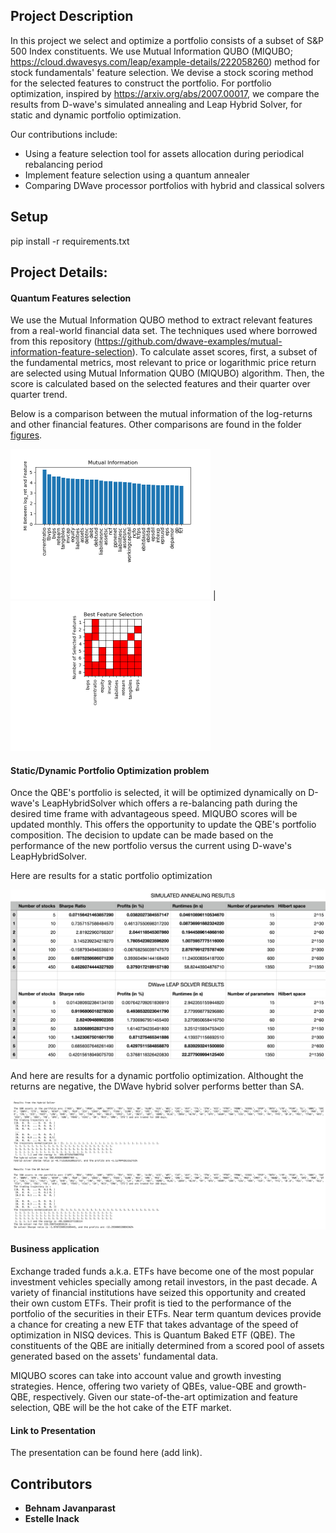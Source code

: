 ## Project Description 
In this project we select and optimize a portfolio consists of a subset of S&P 500 Index constituents. We use Mutual Information QUBO (MIQUBO; https://cloud.dwavesys.com/leap/example-details/222058260) method for stock fundamentals' feature selection. We devise a stock scoring method for the selected features to construct the portfolio. For portfolio optimization, inspired by https://arxiv.org/abs/2007.00017, we compare the results from D-wave's simulated annealing and Leap Hybrid Solver, for static and dynamic portfolio optimization.

Our contributions include:  

- Using a feature selection tool for assets allocation during periodical rebalancing period
- Implement feature selection using a quantum annealer
- Comparing DWave processor portfolios with hybrid and classical solvers



## Setup
pip install -r requirements.txt




## Project Details: 

#### Quantum Features selection

We use the Mutual Information QUBO method to extract relevant features from a real-world financial data set. The techniques used where borrowed from this repository (https://github.com/dwave-examples/mutual-information-feature-selection). To calculate asset scores, first, a subset of the fundamental metrics, most relevant to price or logarithmic price return are selected using Mutual Information QUBO (MIQUBO) algorithm. Then, the score is calculated based on the selected features and their quarter over quarter trend.

Below is a comparison between the mutual information of the log-returns and other financial features. Other comparisons are found in the folder [figures](./figures/).

<img src="./figures/plots_MI_log_ret.png" alt="image info" style="zoom:50%;" /> | <img src="./figures/plots_slecetedFeatures_log_ret.png" alt="image info" style="zoom: 50%;" />


#### Static/Dynamic Portfolio Optimization problem

Once the QBE's portfolio is selected, it will be optimized dynamically on D-wave's LeapHybridSolver which offers a re-balancing path during the desired time frame with advantageous speed. MIQUBO scores will be updated monthly. This offers the opportunity to update the QBE's portfolio composition. The decision to update can be made based on the performance of the new portfolio versus the current using D-wave's LeapHybridSolver.

Here are results for a static portfolio optimization

<img src="./figures/portfolio_static_resutls.png" alt="image info" style="zoom: 150%;" /> 



And here are results for a dynamic portfolio optimization. Althought the returns are negative, the DWave hybrid solver performs better than SA.

<img src="./figures/portfolio_dynamic_resutls.png" alt="image info" style="zoom: 150%;" /> 





#### Business application

Exchange traded funds a.k.a. ETFs have become one of the most popular investment vehicles specially among retail investors, in the past decade.
A variety of financial institutions have seized this opportunity and created their own custom ETFs. Their profit is tied to the performance of the portfolio of the securities in their ETFs.
Near term quantum devices provide a chance for creating a new ETF that takes advantage of the speed of optimization in NISQ devices. This is Quantum Baked ETF (QBE). The constituents of the QBE are initially determined from a scored pool of assets generated based on the assets' fundamental data. 

MIQUBO scores can take into account value and growth investing strategies. Hence, offering two variety of QBEs, value-QBE and growth-QBE, respectively. Given our state-of-the-art optimization and feature selection, QBE will be the hot cake of the ETF market.



#### Link to Presentation
The presentation can be found here (add link).



## Contributors 

- **Behnam Javanparast** 
- **Estelle Inack**


